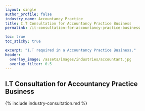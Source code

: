 ```yaml
---
layout: single 
author_profile: false 
industry_name: Accountancy Practice
title: I.T Consultation for Accountancy Practice Business
permalink: /it-consultation-for-accountancy-practice-business

toc: true
toc_sticky: true

excerpt: "I.T required in a Accountancy Practice Business."
header:
  overlay_image: /assets/images/industries/accountant.jpg
  overlay_filter: 0.5 
---
```


## I.T Consultation for Accountancy Practice Business 

{% include industry-consultation.md %}
